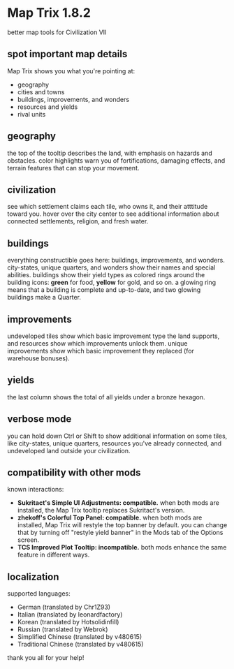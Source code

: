 # Map Trix 1.8.2
better map tools for Civilization VII

## spot important map details
Map Trix shows you what you're pointing at:

- geography
- cities and towns
- buildings, improvements, and wonders
- resources and yields
- rival units

## geography
the top of the tooltip describes the land, with emphasis on hazards and
obstacles.  color highlights warn you of fortifications, damaging
effects, and terrain features that can stop your movement.

## civilization
see which settlement claims each tile, who owns it, and their atttitude
toward you.  hover over the city center to see additional information
about connected settlements, religion, and fresh water.

## buildings
everything constructible goes here: buildings, improvements, and
wonders.  city-states, unique quarters, and wonders show their names and
special abilities.  buildings show their yield types as colored rings
around the building icons:  **green** for food, **yellow** for gold, and
so on.  a glowing ring means that a building is complete and up-to-date,
and two glowing buildings make a Quarter.

## improvements
undeveloped tiles show which basic improvement type the land supports,
and resources show which improvements unlock them.  unique improvements
show which basic improvement they replaced (for warehouse bonuses).

## yields
the last column shows the total of all yields under a bronze hexagon.

## verbose mode
you can hold down Ctrl or Shift to show additional information on some
tiles, like city-states, unique quarters, resources you've already
connected, and undeveloped land outside your civilization.

## compatibility with other mods
known interactions:

- **Sukritact's Simple UI Adjustments: compatible.**  when both mods are
  installed, the Map Trix tooltip replaces Sukritact's version.
- **zhekoff's Colorful Top Panel: compatible.**  when both mods are
  installed, Map Trix will restyle the top banner by default.  you can
  change that by turning off "restyle yield banner" in the Mods tab of
  the Options screen.
- **TCS Improved Plot Tooltip: incompatible.**  both mods enhance the
  same feature in different ways.

## localization
supported languages:

- German (translated by Chr1Z93)
- Italian (translated by leonardfactory)
- Korean (translated by Hotsolidinfill)
- Russian (translated by Webrok)
- Simplified Chinese (translated by v480615)
- Traditional Chinese (translated by v480615)

thank you all for your help!
